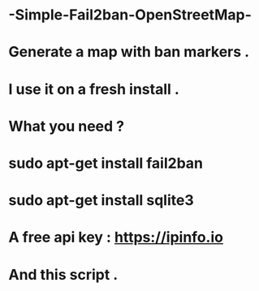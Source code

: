 # -Simple-Fail2ban-OpenStreetMap-
# Generate a map with ban markers .

# I use it on a fresh install .

# What you need ?
# sudo apt-get install fail2ban 
# sudo apt-get install sqlite3
# A free api key : https://ipinfo.io
# And this script .
